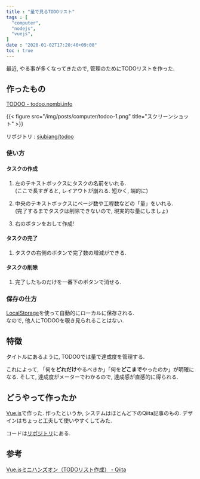 ```yaml
---
title : "量で見るTODOリスト"
tags : [
  "computer",
  "nodejs",
  "vuejs",
]
date : "2020-01-02T17:20:40+09:00"
toc : true
---
```


最近, やる事が多くなってきたので, 管理のためにTODOリストを作った.
<!--more-->


## 作ったもの

[TODOO - todoo.nombi.info](https://todoo.nombi.info/)

{{< figure src="/img/posts/computer/todoo-1.png" title="スクリーンショット" >}}

リポジトリ : [siubiang/todoo](https://github.com/siubiang/todoo)

### 使い方

#### タスクの作成

1. 左のテキストボックスにタスクの名前をいれる.   
(ここで長すぎると, レイアウトが崩れる. 短かく, 端的に)

1. 中央のテキストボックスにページ数や工程数などの「量」をいれる.   
(完了するまでタスクは削除できないので, 現実的な量にしましょ)

1. 右のボタンをおして作成!

#### タスクの完了

1. タスクの右側のボタンで完了数の増減ができる.

#### タスクの削除

1. 完了したものだけを一番下のボタンで消せる.

### 保存の仕方

[LocalStorage](https://www.w3schools.com/html/html5_webstorage.asp)を使って自動的にローカルに保存される.   
なので, 他人にTODOOを覗き見られることはない.


## 特徴

タイトルにあるように, TODOOでは量で達成度を管理する.

これによって, 「何を**どれだけ**やるべきか」「何を**どこまで**やったのか」が明確になる. そして, 達成度がメーターでわかるので, 達成感が直感的に得られる.

## どうやって作ったか

[Vue.js](https://vuejs.org/)で作った. 作ったというか, システムはほとんど下のQiita記事のもの. デザインはちょっと工夫して使いやすくしてみた.

コードは[リポジトリ](https://github.com/siubiang/todoo)にある.

## 参考

[Vue.jsミニハンズオン（TODOリスト作成） - Qiita](https://qiita.com/moonglows76/items/358ef3cd1566c38ece3a)
